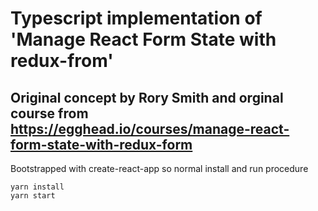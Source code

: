 # Typescript implementation of 'Manage React Form State with redux-from'

## Original concept by Rory Smith  and orginal course from https://egghead.io/courses/manage-react-form-state-with-redux-form

Bootstrapped with create-react-app so normal install and run procedure

```
yarn install
yarn start
```